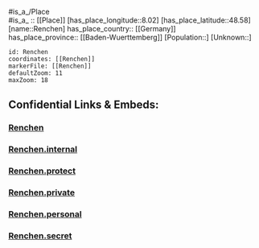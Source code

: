 ﻿---
location: [48.58,8.02] 
mapzoom: [7,12] 
mapmarker: city 
type: City
tags:
- geo/City


SpocWebEntityId: 33707
isDeleted: false
confidential: public

---
#is_a_/Place  
#is_a_ :: [[Place]] 
[has_place_longitude::8.02] 
[has_place_latitude::48.58] 
[name::Renchen] 
has_place_country:: [[Germany]]  
has_place_province:: [[Baden-Wuerttemberg]] 
[Population::] 
[Unknown::] 


```leaflet
id: Renchen
coordinates: [[Renchen]] 
markerFile: [[Renchen]] 
defaultZoom: 11 
maxZoom: 18
```


## Confidential Links & Embeds: 

### [Renchen](/_public/Earth/Continent/Europe/Europe~Central/Germany/Germany~West/Baden-Wuerttemberg/counties~BW/Ortenaukreis/cities~Ortenau_Kr/Oberkirch/City/Renchen.md) 

### [Renchen.internal](/_internal/Earth/Continent/Europe/Europe~Central/Germany/Germany~West/Baden-Wuerttemberg/counties~BW/Ortenaukreis/cities~Ortenau_Kr/Oberkirch/City/Renchen.internal.md) 

### [Renchen.protect](/_protect/Earth/Continent/Europe/Europe~Central/Germany/Germany~West/Baden-Wuerttemberg/counties~BW/Ortenaukreis/cities~Ortenau_Kr/Oberkirch/City/Renchen.protect.md) 

### [Renchen.private](/_private/Earth/Continent/Europe/Europe~Central/Germany/Germany~West/Baden-Wuerttemberg/counties~BW/Ortenaukreis/cities~Ortenau_Kr/Oberkirch/City/Renchen.private.md) 

### [Renchen.personal](/_personal/Earth/Continent/Europe/Europe~Central/Germany/Germany~West/Baden-Wuerttemberg/counties~BW/Ortenaukreis/cities~Ortenau_Kr/Oberkirch/City/Renchen.personal.md) 

### [Renchen.secret](/_secret/Earth/Continent/Europe/Europe~Central/Germany/Germany~West/Baden-Wuerttemberg/counties~BW/Ortenaukreis/cities~Ortenau_Kr/Oberkirch/City/Renchen.secret.md) 
